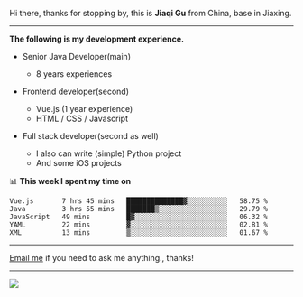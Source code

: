 Hi there, thanks for stopping by, this is **Jiaqi Gu** from China, base in Jiaxing.

---

**The following is my development experience.**

- Senior Java Developer(main)
  - 8 years experiences

- Frontend developer(second)
  - Vue.js (1 year experience)
  - HTML / CSS / Javascript
  
- Full stack developer(second as well)
  - I also can write (simple) Python project
  - And some iOS projects

📊 **This week I spent my time on**
<!--START_SECTION:waka-->
```text
Vue.js       7 hrs 45 mins   ██████████████▓░░░░░░░░░░   58.75 % 
Java         3 hrs 55 mins   ███████▒░░░░░░░░░░░░░░░░░   29.79 % 
JavaScript   49 mins         █▓░░░░░░░░░░░░░░░░░░░░░░░   06.32 % 
YAML         22 mins         ▓░░░░░░░░░░░░░░░░░░░░░░░░   02.81 % 
XML          13 mins         ▒░░░░░░░░░░░░░░░░░░░░░░░░   01.67 % 
```
<!--END_SECTION:waka-->

---

[Email me](mailto:droidqw@gmail.com?subject=Hiring_from_GitHub) if you need to ask me anything., thanks!

---

![]( https://visitor-badge.glitch.me/badge?page_id=githubgujiaqi)
